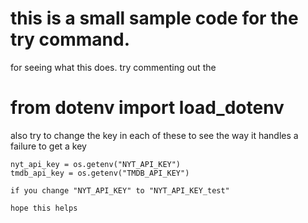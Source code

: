 # this is a small sample code for the try command. 

for seeing what this does. try commenting out the 

# from   dotenv import load_dotenv

also try to change the key in each of these to see the way it handles a failure to get a key

    nyt_api_key = os.getenv("NYT_API_KEY")
    tmdb_api_key = os.getenv("TMDB_API_KEY")

    if you change "NYT_API_KEY" to "NYT_API_KEY_test"

    hope this helps

